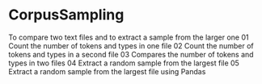 # CorpusSampling
To compare two text files and to extract a sample from the larger one
01 Count the number of tokens and types in one file
02 Count the number of tokens and types in a second file
03 Compares the number of tokens and types in two files
04 Extract a random sample from the largest file
05 Extract a random sample from the largest file using Pandas

